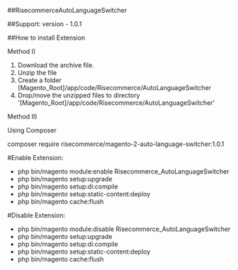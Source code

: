 ##RisecommerceAutoLanguageSwitcher


##Support: 
version - 1.0.1

##How to install Extension

Method I)

1. Download the archive file.
2. Unzip the file
3. Create a folder [Magento_Root]/app/code/Risecommerce/AutoLanguageSwitcher
4. Drop/move the unzipped files to directory '[Magento_Root]/app/code/Risecommerce/AutoLanguageSwitcher'

Method II)

Using Composer

composer require risecommerce/magento-2-auto-language-switcher:1.0.1

#Enable Extension:
- php bin/magento module:enable Risecommerce_AutoLanguageSwitcher
- php bin/magento setup:upgrade
- php bin/magento setup:di:compile
- php bin/magento setup:static-content:deploy
- php bin/magento cache:flush

#Disable Extension:
- php bin/magento module:disable Risecommerce_AutoLanguageSwitcher
- php bin/magento setup:upgrade
- php bin/magento setup:di:compile
- php bin/magento setup:static-content:deploy
- php bin/magento cache:flush
